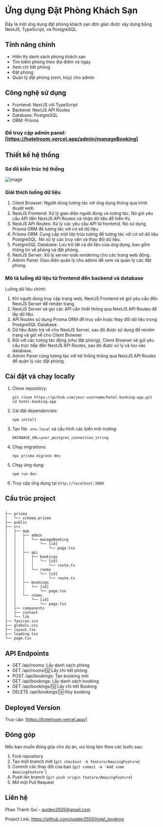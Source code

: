 # Ứng dụng Đặt Phòng Khách Sạn

Đây là một ứng dụng đặt phòng khách sạn đơn giản được xây dựng bằng NextJS, TypeScript, và PostgreSQL.

## Tính năng chính

- Hiển thị danh sách phòng khách sạn
- Tìm kiếm phòng theo địa điểm và ngày
- Xem chi tiết phòng
- Đặt phòng
- Quản lý đặt phòng (xem, hủy) cho admin

## Công nghệ sử dụng

- Frontend: NextJS với TypeScript
- Backend: NextJS API Routes
- Database: PostgreSQL
- ORM: Prisma

### Để truy cập admin panel: [https://hotelroom.vercel.app/admin/manageBooking]

## Thiết kế hệ thống

### Sơ đồ kiến trúc hệ thống
![image](https://github.com/user-attachments/assets/045459ac-512f-4c53-a1a0-fe7088092f24)

### Giải thích luồng dữ liệu

1. Client Browser: Người dùng tương tác với ứng dụng thông qua trình duyệt web.
2. NextJS Frontend: Xử lý giao diện người dùng và tương tác. Nó gửi yêu cầu API đến NextJS API Routes và nhận dữ liệu để hiển thị.
3. NextJS API Routes: Xử lý các yêu cầu API từ frontend. Nó sử dụng Prisma ORM để tương tác với cơ sở dữ liệu.
4. Prisma ORM: Cung cấp một lớp trừu tượng để tương tác với cơ sở dữ liệu PostgreSQL. Nó xử lý các truy vấn và thay đổi dữ liệu.
5. PostgreSQL Database: Lưu trữ tất cả dữ liệu của ứng dụng, bao gồm thông tin về phòng và đặt phòng.
6. NextJS Server: Xử lý server-side rendering cho các trang web động.
7. Admin Panel: Giao diện quản lý cho admin để xem và quản lý các đặt phòng.

### Mô tả luồng dữ liệu từ frontend đến backend và database

Luồng dữ liệu chính:

1. Khi người dùng truy cập trang web, NextJS Frontend sẽ gửi yêu cầu đến NextJS Server để render trang.
2. NextJS Server sẽ gọi các API cần thiết thông qua NextJS API Routes để lấy dữ liệu.
3. API Routes sử dụng Prisma ORM để truy vấn hoặc thay đổi dữ liệu trong PostgreSQL Database.
4. Dữ liệu được trả về cho NextJS Server, sau đó được sử dụng để render trang và gửi về cho Client Browser.
5. Đối với các tương tác động (như đặt phòng), Client Browser sẽ gửi yêu cầu trực tiếp đến NextJS API Routes, sau đó được xử lý và lưu vào database.
6. Admin Panel cũng tương tác với hệ thống thông qua NextJS API Routes để quản lý các đặt phòng.

## Cài đặt và chạy locally

1. Clone repository:

   ```
   git clone https://github.com/your-username/hotel-booking-app.git
   cd hotel-booking-app
   ```

2. Cài đặt dependencies:

   ```
   npm install
   ```

3. Tạo file `.env.local` và cấu hình các biến môi trường:

   ```
   DATABASE_URL=your_postgres_connection_string
   ```

4. Chạy migrations:

   ```
   npx prisma migrate dev
   ```

5. Chạy ứng dụng:

   ```
   npm run dev
   ```

6. Truy cập ứng dụng tại `http://localhost:3000`

## Cấu trúc project

```
.
├── prisma
│   └── schema.prisma
├── public
├── src
│   ├── app
│   │   ├── admin
│   │   │   └── manageBooking
│   │   │       └── [id]
│   │   │           └── page.tsx
│   │   ├── api
│   │   │   ├── bookings
│   │   │   │   └── [id]
│   │   │   │       └── route.ts
│   │   │   └── rooms
│   │   │       └── [id]
│   │   │           └── route.ts
│   │   ├── bookings
│   │   │   └── [id]
│   │   │       └── page.tsx
│   │   └── rooms
│   │       └── [id]
│   │           └── page.tsx
│   ├── components
│   ├── context
│   └── lib
├── favicon.ico
├── globals.css
├── layout.tsx
├── loading.tsx
└── page.tsx
```

## API Endpoints

- GET /api/rooms: Lấy danh sách phòng
- GET /api/rooms/:id: Lấy chi tiết phòng
- POST /api/bookings: Tạo booking mới
- GET /api/bookings: Lấy danh sách booking
- GET /api/bookings/:id: Lấy chi tiết Booking
- DELETE /api/bookings/:id: Hủy booking

## Deployed Version

Truy cập: [https://hotelroom.vercel.app/]

## Đóng góp

Nếu bạn muốn đóng góp cho dự án, vui lòng làm theo các bước sau:

1. Fork repository
2. Tạo một branch mới (`git checkout -b feature/AmazingFeature`)
3. Commit các thay đổi của bạn (`git commit -m 'Add some AmazingFeature'`)
4. Push lên branch (`git push origin feature/AmazingFeature`)
5. Mở một Pull Request

## Liên hệ

Phan Thành Quí - quidev2505@gmail.com

Project Link: https://github.com/quidev2505/hotel_booking
